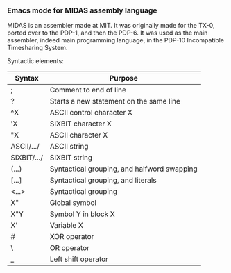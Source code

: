 ### Emacs mode for MIDAS assembly language

MIDAS is an assembler made at MIT.  It was originally made for the
TX-0, ported over to the PDP-1, and then the PDP-6.  It was used as
the main assembler, indeed main programming language, in the PDP-10
Incompatible Timesharing System.

Syntactic elements:

| Syntax | Purpose
| --- | ---
| ; | Comment to end of line
| ? | Starts a new statement on the same line
| ^X | ASCII control character X
| 'X | SIXBIT character X
| "X | ASCII character X
| ASCII/.../ | ASCII string
| SIXBIT/.../ | SIXBIT string
| (...) | Syntactical grouping, and halfword swapping
| [...] | Syntactical grouping, and literals
| <...> | Syntactical grouping
| X" | Global symbol
| X"Y | Symbol Y in block X
| X' | Variable X
| # | XOR operator
| \ | OR operator
| _ | Left shift operator
